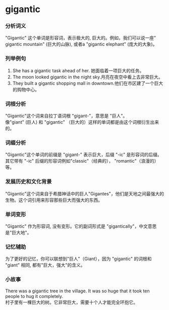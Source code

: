 # gigantic

### 分析词义

  

"Gigantic" 这个单词是形容词，表示极大的, 巨大的。例如，我们可以说一座" gigantic mountain" (巨大的山脉), 或者a "gigantic elephant" (庞大的大象)。

  

### 列举例句

  

1.  She has a gigantic task ahead of her. 她面临着一项巨大的任务。
2.  The moon looked gigantic in the night sky.月亮在夜空中看上去非常巨大。
3.  They built a gigantic shopping mall in downtown.他们在市区建了一个巨大的购物中心。

  

### 词根分析

  

"Gigantic"这个词来自拉丁语词根 "gigant-"，意思是 "巨人"。  
像"giant" (巨人) 和 "gigantic" （巨大的）这样的单词都是由这个词根衍生出来的。

  

### 词缀分析

  

"Gigantic"这个单词的前缀是 "gigant-" 表示巨大，后缀 "-ic" 是形容词的后缀。  
其它带有 "-ic" 后缀的形容词例如"classic"（经典的）， "romantic"（浪漫的）等。

  

### 发展历史和文化背景

  

"Gigantic"这个词来自于希腊神话中的巨人"Gigantes"，他们是天地之间最强大的生物。这个词引用来形容那些巨大而强大的东西。

  

### 单词变形

  

"Gigantic" 作为形容词, 没有变形。它的副词形式是 "gigantically"，中文意思是"巨大地"。

  

### 记忆辅助

  

为了更好的记忆，你可以联想到"巨人"（Giant），因为 "gigantic" 的词根和 "giant" 相同, 都有"巨大，强大"的含义。

  

### 小故事

  

There was a gigantic tree in the village. It was so huge that it took ten people to hug it completely.  
村子里有一棵巨大的树。它非常巨大，需要十个人才能完全环抱它。
